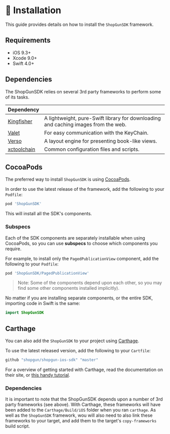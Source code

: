 # 💾 Installation 

This guide provides details on how to install the `ShopGunSDK` framework.

## Requirements

- iOS 9.3+
- Xcode 9.0+
- Swift 4.0+

## Dependencies

The ShopGunSDK relies on several 3rd party frameworks to perform some of its tasks.

| Dependency | |
| :--- | :--- |
| [Kingfisher](https://github.com/onevcat/Kingfisher) | A lightweight, pure-Swift library for downloading and caching images from the web. |
| [Valet](https://github.com/Square/Valet) | For easy communication with the KeyChain. |
| [Verso](https://github.com/ShopGun/Verso) | A layout engine for presenting book-like views. |
| [xctoolchain](https://github.com/parse-community/xctoolchain-archive) | Common configuration files and scripts. |

## CocoaPods

The preferred way to install `ShopGunSDK` is using [CocoaPods](https://cocoapods.org/).

In order to use the latest release of the framework, add the following to your `Podfile`:

```ruby
pod 'ShopGunSDK'
```

This will install all the SDK's components.

### Subspecs

Each of the SDK components are separately installable when using CocoaPods, so you can use **subspecs** to choose which components you require.

For example, to install only the `PagedPublicationView` component, add the following to your `Podfile`:
 
```ruby
pod 'ShopGunSDK/PagedPublicationView'
```

> Note: Some of the components depend upon each other, so you may find some other components installed implicitly).


No matter if you are installing separate components, or the entire SDK, importing code in Swift is the same:

```swift
import ShopGunSDK
```

## Carthage

You can also add the `ShopGunSDK` to your project using [Carthage](https://github.com/Carthage/Carthage).

To use the latest released version, add the following to your `Cartfile`:

```ruby
github "shopgun/shopgun-ios-sdk" "master"
```

For a overview of getting started with Carthage, read the documentation on their site, or [this handy tutorial](https://www.raywenderlich.com/416-carthage-tutorial-getting-started).

### Dependencies
It is important to note that the ShopGunSDK depends upon a number of 3rd party frameworks (see above). With Carthage, these frameworks will have been added to the `Carthage/Build/iOS` folder when you ran `carthage`. As well as the `ShopGunSDK` framework, wou will also need to also link these frameworks to your target, and add them to the target's `copy-frameworks` build script. 